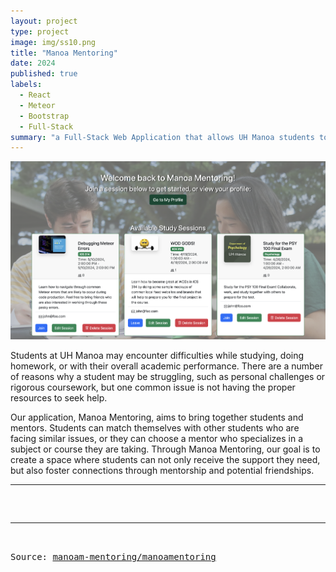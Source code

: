 ```yaml
---
layout: project
type: project
image: img/ss10.png
title: "Manoa Mentoring"
date: 2024
published: true
labels:
  - React
  - Meteor
  - Bootstrap
  - Full-Stack
summary: "a Full-Stack Web Application that allows UH Manoa students to connect with mentors in effort to study, learn, and build friendship.'"
---
```


<img class="img-fluid" src="../img/ss3.png">

Students at UH Manoa may encounter difficulties while studying, doing homework, or with their overall academic performance. There are a number of reasons why a student may be struggling, such as personal challenges or rigorous coursework, but one common issue is not having the proper resources to seek help.

Our application, Manoa Mentoring, aims to bring together students and mentors. Students can match themselves with other students who are facing similar issues, or they can choose a mentor who specializes in a subject or course they are taking. Through Manoa Mentoring, our goal is to create a space where students can not only receive the support they need, but also foster connections through mentorship and potential friendships.


<hr>

<pre>


<hr>

Source: <a href="https://manoa-mentoring.github.io/"><i class="large github icon "></i>manoam-mentoring/manoamentoring</a>
